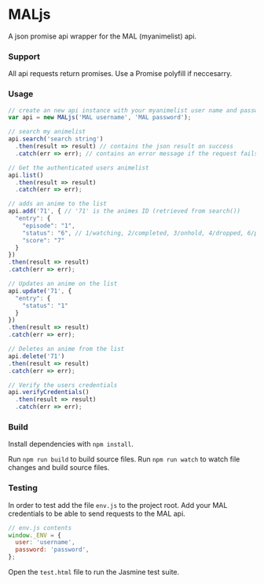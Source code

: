 # MALjs

A json promise api wrapper for the MAL (myanimelist) api.

### Support
All api requests return promises. Use a Promise polyfill if neccesarry.

### Usage

```js
// create an new api instance with your myanimelist user name and password
var api = new MALjs('MAL username', 'MAL password');

// search my animelist
api.search('search string')
  .then(result => result) // contains the json result on success
  .catch(err => err); // contains an error message if the request fails

// Get the authenticated users animelist
api.list()
  .then(result => result)
  .catch(err => err);

// adds an anime to the list
api.add('71', { // '71' is the animes ID (retrieved from search())
  "entry": {
    "episode": "1",
    "status": "6", // 1/watching, 2/completed, 3/onhold, 4/dropped, 6/plantowatch
    "score": "7"
  }
})
.then(result => result)
.catch(err => err);

// Updates an anime on the list
api.update('71', {
  "entry": {
    "status": "1"
  }
})
.then(result => result)
.catch(err => err);

// Deletes an anime from the list
api.delete('71')
.then(result => result)
.catch(err => err);

// Verify the users credentials
api.verifyCredentials()
  .then(result => result)
  .catch(err => err);

```


### Build

Install dependencies with `npm install`.

Run `npm run build` to build source files.
Run `npm run watch` to watch file changes and build source files.

### Testing

In order to test add the file `env.js` to the project root. Add your MAL credentials to be able to send requests to the MAL api.

```js
// env.js contents
window._ENV = {
  user: 'username',
  password: 'password',
};
```

Open the `test.html` file to run the Jasmine test suite.
